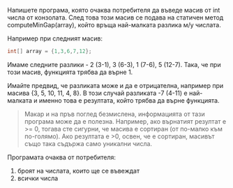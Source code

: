 Напишете програма, която очаква потребителя да въведе масив от int числа от
конзолата. След това този масив се подава на статичен метод
computeMinGap(array), който връща най-малката разлика м/у числата.

Например при следният масив:

```java
int[] array = {1,3,6,7,12};
```

Имаме следните разлики - 2 (3-1), 3 (6-3), 1 (7-6), 5 (12-7). Така, че при
този масив, функцията трябва да върне 1.

Имайте предвид, че разликата може и да е отрицателна,
например при масива {3, 5, 10, 11, 4, 8}. В този случай разликата -7 (4-11) е
най-малката и именно това е резултата, който трябва да върне функцията.

> Макар и на пръв поглед безмислена, информацията от тази програма може да е
> полезна. Например, ако върнатият резултат е >= 0, тогава сте сигурни, че
> масива е сортиран (от по-малко към по-голямо).
> Ако резултата е >0, освен, че е сортиран, масивът също така съдържа само
> уникални числа.

Програмата очаква от потребителя:
1. броят на числата, които ще се въвеждат
2. всички числа
